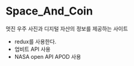 # Space_And_Coin
멋진 우주 사진과 디지털 자산의 정보를 제공하는 사이트

* redux를 사용한다.
* 업비트 API 사용
* NASA open API APOD 사용